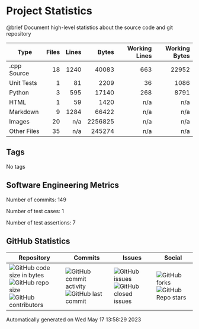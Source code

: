 Project Statistics
==================

@brief Document high-level statistics about the source code and
       git repository

| Type | Files | Lines | Bytes | Working Lines | Working Bytes |
|------|------:|------:|------:|--------------:|--------------:|
|.cpp Source|18|1240|40083|663|22952|
|Unit Tests|1|81|2209|36|1086|
|Python|3|595|17140|268|8791|
|HTML|1|59|1420|n/a|n/a|
|Markdown|9|1284|66422|n/a|n/a|
|Images|20|n/a|2256825|n/a|n/a|
|Other	Files|35|n/a|245274|n/a|n/a|

## Tags
No tags

## Software Engineering Metrics

Number of commits:  149

Number of test cases:  1

Number of test assertions:  7

## GitHub Statistics
| Repository                           | Commits                   | Issues                  | Social                    |
|--------------------------------------|---------------------------|-------------------------|---------------------------|
| ![GitHub code size	in	bytes](https://img.shields.io/github/languages/code-size/marknelsonengineer/empire?style=social) <br/> ![GitHub repo size](https://img.shields.io/github/repo-size/marknelsonengineer/empire?style=social) <br/> ![GitHub contributors](https://img.shields.io/github/contributors/marknelsonengineer/empire?style=social) | ![GitHub commit activity](https://img.shields.io/github/commit-activity/w/marknelsonengineer/empire?style=social) <br/> ![GitHub last	commit](https://img.shields.io/github/last-commit/marknelsonengineer/empire?style=social) | ![GitHub	issues](https://img.shields.io/github/issues-raw/marknelsonengineer/empire?style=social) <br/> ![GitHub	closed issues](https://img.shields.io/github/issues-closed-raw/marknelsonengineer/empire?style=social) | ![GitHub forks](https://img.shields.io/github/forks/marknelsonengineer/empire?style=social) <br/> ![GitHub Repo	stars](https://img.shields.io/github/stars/marknelsonengineer/empire?style=social) |

Automatically generated on Wed May 17 13:58:29 2023
